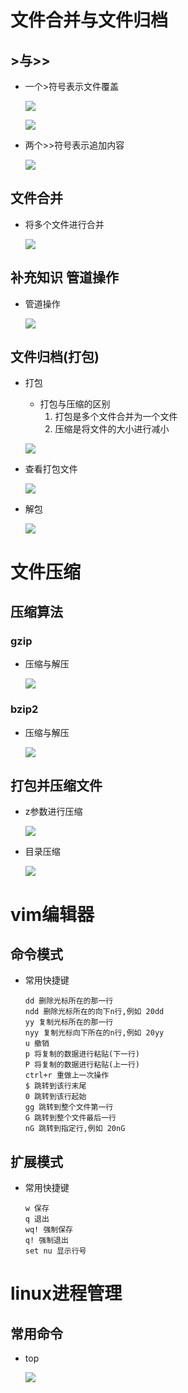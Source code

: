 # 文件合并与文件归档

## >与>>

- 一个>符号表示文件覆盖

  ![](pics/01.png)

  ![](pics/02.png)

- 两个>>符号表示追加内容

  ![](pics/03.png)

## 文件合并  

- 将多个文件进行合并

  ![](pics/04.png)

## 补充知识 管道操作

- 管道操作

  ![](pics/05.png)

## 文件归档(打包)

- 打包

  - 打包与压缩的区别
    1. 打包是多个文件合并为一个文件
    2. 压缩是将文件的大小进行减小

  ![](pics/06.png)

- 查看打包文件

  ![](pics/07.png)

- 解包

  ![](pics/08.png)
  
# 文件压缩  

## 压缩算法

### gzip  

- 压缩与解压

  ![](pics/09.png)
  
### bzip2

- 压缩与解压

  ![](pics/10.png)

## 打包并压缩文件

- z参数进行压缩

  ![](pics/11.png)

- 目录压缩

  ![](pics/12.png)

# vim编辑器

## 命令模式

- 常用快捷键

  ```
  dd 删除光标所在的那一行
  ndd 删除光标所在的向下n行,例如 20dd
  yy 复制光标所在的那一行
  nyy 复制光标向下所在的n行,例如 20yy
  u 撤销
  p 将复制的数据进行粘贴(下一行)
  P 将复制的数据进行粘贴(上一行)
  ctrl+r 重做上一次操作
  $ 跳转到该行末尾
  0 跳转到该行起始
  gg 跳转到整个文件第一行
  G 跳转到整个文件最后一行
  nG 跳转到指定行,例如 20nG
  ```

## 扩展模式  

- 常用快捷键

  ```
  w 保存
  q 退出
  wq! 强制保存
  q! 强制退出
  set nu 显示行号
  ```

# linux进程管理

## 常用命令

- top

  ![](pics/13.png)



















